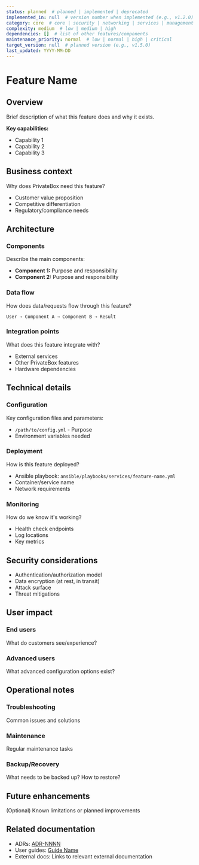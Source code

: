 ```yaml
---
status: planned  # planned | implemented | deprecated
implemented_in: null  # version number when implemented (e.g., v1.2.0)
category: core  # core | security | networking | services | management
complexity: medium  # low | medium | high
dependencies: []  # list of other features/components
maintenance_priority: normal  # low | normal | high | critical
target_version: null  # planned version (e.g., v1.5.0)
last_updated: YYYY-MM-DD
---
```


# Feature Name

## Overview

Brief description of what this feature does and why it exists.

**Key capabilities:**
- Capability 1
- Capability 2
- Capability 3

## Business context

Why does PrivateBox need this feature?
- Customer value proposition
- Competitive differentiation
- Regulatory/compliance needs

## Architecture

### Components

Describe the main components:
- **Component 1:** Purpose and responsibility
- **Component 2:** Purpose and responsibility

### Data flow

How does data/requests flow through this feature?

```
User → Component A → Component B → Result
```

### Integration points

What does this feature integrate with?
- External services
- Other PrivateBox features
- Hardware dependencies

## Technical details

### Configuration

Key configuration files and parameters:
- `/path/to/config.yml` - Purpose
- Environment variables needed

### Deployment

How is this feature deployed?
- Ansible playbook: `ansible/playbooks/services/feature-name.yml`
- Container/service name
- Network requirements

### Monitoring

How do we know it's working?
- Health check endpoints
- Log locations
- Key metrics

## Security considerations

- Authentication/authorization model
- Data encryption (at rest, in transit)
- Attack surface
- Threat mitigations

## User impact

### End users
What do customers see/experience?

### Advanced users
What advanced configuration options exist?

## Operational notes

### Troubleshooting
Common issues and solutions

### Maintenance
Regular maintenance tasks

### Backup/Recovery
What needs to be backed up? How to restore?

## Future enhancements

(Optional) Known limitations or planned improvements

## Related documentation

- ADRs: [ADR-NNNN](./adr-nnnn-title.md)
- User guides: [Guide Name](/docs/guides/path/to/guide.md)
- External docs: Links to relevant external documentation
